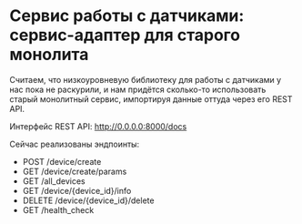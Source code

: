 Сервис работы с датчиками: сервис-адаптер для старого монолита
======================================================================

Считаем, что низкоуровневую библиотеку для работы с датчиками у нас пока не раскурили,
и нам придётся сколько-то использовать старый монолитный сервис, импортируя данные оттуда через его REST API.


Интерфейс REST API:
http://0.0.0.0:8000/docs


Сейчас реализованы эндпоинты:

- POST /device/create
- GET /device/create/params
- GET /all_devices
- GET /device/{device_id}/info
- DELETE /device/{device_id}/delete
- GET /health_check

